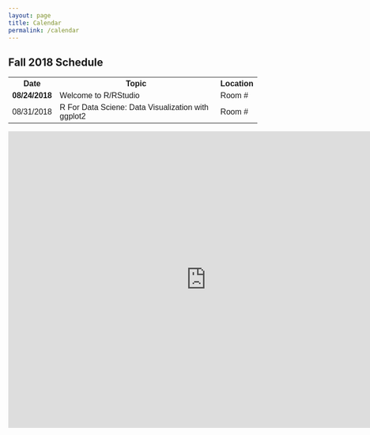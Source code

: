 ```yaml
---
layout: page
title: Calendar
permalink: /calendar
---
```


<html>
<head>
<style>
table {
    font-family: arial, sans-serif;
    border-collapse: collapse;
    width: 100%;
}

td, th {
    border: 1px solid #dddddd;
    text-align: left;
    padding: 8px;
}

tr:nth-child(even) {
    background-color: #dddddd;
}
</style>
</head>
<body>

<h2>Fall 2018 Schedule</h2>

<table>
  <tr>
    <th>Date</th>
    <th>Topic</th>
    <th>Location</th>
  </tr>
  <tr>
    <td><b>08/24/2018</b></td>
    <td>Welcome to R/RStudio</td>
    <td>Room #</td>
  </tr>
  <tr>
    <td>08/31/2018</td>
    <td>R For Data Sciene: Data Visualization with ggplot2</td>
    <td>Room #</td>
  </tr>
</table>

</body>
</html>

<p style="text-align: center;"><iframe src="https://calendar.google.com/calendar/embed?src=jt7ghn51q2h77s0fmpeufk98c8%40group.calendar.google.com&ctz=America%2FChicago" style="border: 0" width="800" height="600" frameborder="0" scrolling="no"></iframe></p> 
